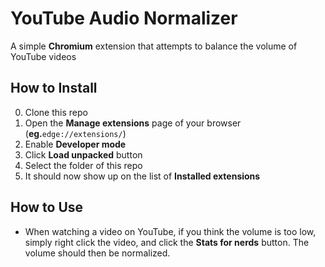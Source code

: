 # YouTube Audio Normalizer
A simple **Chromium** extension that attempts to balance the volume of YouTube videos

## How to Install
0. Clone this repo
1. Open the **Manage extensions** page of your browser (**eg.**`edge://extensions/`)
2. Enable **Developer mode**
3. Click **Load unpacked** button
4. Select the folder of this repo
5. It should now show up on the list of **Installed extensions**

## How to Use
- When watching a video on YouTube, if you think the volume is too low,
simply right click the video, and click the **Stats for nerds** button. The volume should then be normalized.
